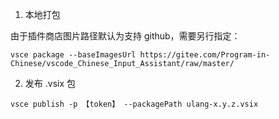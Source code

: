 1. 本地打包

由于插件商店图片路径默认为支持 github，需要另行指定：

```
vsce package --baseImagesUrl https://gitee.com/Program-in-Chinese/vscode_Chinese_Input_Assistant/raw/master/
```

2. 发布 .vsix 包

```
vsce publish -p 【token】 --packagePath ulang-x.y.z.vsix
```